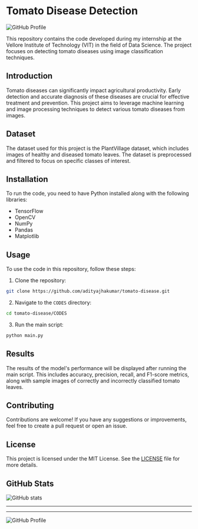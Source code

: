

# Tomato Disease Detection

![GitHub Profile](https://avatars.githubusercontent.com/u/adityajhakumar?v=4)

This repository contains the code developed during my internship at the Vellore Institute of Technology (VIT) in the field of Data Science. The project focuses on detecting tomato diseases using image classification techniques.

## Introduction

Tomato diseases can significantly impact agricultural productivity. Early detection and accurate diagnosis of these diseases are crucial for effective treatment and prevention. This project aims to leverage machine learning and image processing techniques to detect various tomato diseases from images.

## Dataset

The dataset used for this project is the PlantVillage dataset, which includes images of healthy and diseased tomato leaves. The dataset is preprocessed and filtered to focus on specific classes of interest.

## Installation

To run the code, you need to have Python installed along with the following libraries:

- TensorFlow
- OpenCV
- NumPy
- Pandas
- Matplotlib



## Usage

To use the code in this repository, follow these steps:

1. Clone the repository:
```bash
git clone https://github.com/adityajhakumar/tomato-disease.git
```

2. Navigate to the `CODES` directory:
```bash
cd tomato-disease/CODES
```

3. Run the main script:
```bash
python main.py
```

## Results

The results of the model's performance will be displayed after running the main script. This includes accuracy, precision, recall, and F1-score metrics, along with sample images of correctly and incorrectly classified tomato leaves.

## Contributing

Contributions are welcome! If you have any suggestions or improvements, feel free to create a pull request or open an issue.

## License

This project is licensed under the MIT License. See the [LICENSE](LICENSE) file for more details.

## GitHub Stats

![GitHub stats](https://github-readme-stats.vercel.app/api?username=adityajhakumar&show_icons=true&theme=radical)



---



---

![GitHub Profile](https://avatars.githubusercontent.com/u/your-github-username?v=4)

